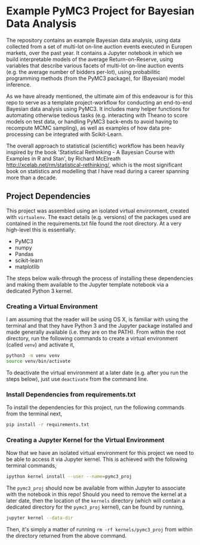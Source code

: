 # Example PyMC3 Project for Bayesian Data Analysis
The repository contains an example Bayesian data analysis, using data collected from a set of multi-lot on-line auction events executed in Europen markets, over the past year. It contains a Jupyter notebook in which we build interpretable models of the average Return-on-Reserve, using variables that describe various facets of multi-lot on-line auction events (e.g. the average number of bidders per-lot), using probabilitic programming methods (from the PyMC3 package), for (Bayesian) model inference.

As we have already mentioned, the ultimate aim of this endeavour is for this repo to serve as a template project-workflow for conducting an end-to-end Bayesian data analysis using PyMC3. It includes many helper functions for automating otherwise tedious tasks (e.g. interacting with Theano to score models on test data, or handling PyMC3 back-ends to avoid having to recompute MCMC sampling), as well as examples of how data pre-processing can be integrated with Scikit-Learn.

The overall approach to statistical (scientific) workflow has been heavily inspired by the book 'Statistical Rethinking - A Bayesian Course with Examples in R and Stan', by Richard McElreath http://xcelab.net/rm/statistical-rethinking/, which is the most significant book on statistics and modelling that I have read during a career spanning more than a decade.

## Project Dependencies
This project was assembled using an isolated virtual environment, created with `virtualenv`. The exact details (e.g. versions) of the packages used are contained in the requirements.txt file found the root directory. At a very high-level this is essentially:
- PyMC3
- numpy
- Pandas
- scikit-learn
- matplotlib

The steps below walk-through the process of installing these dependencies and making them available to the Jupyter template notebook via a dedicated Python 3 kernel.

### Creating a Virtual Environment
I am assuming that the reader will be using OS X, is familiar with using the terminal and that they have Python 3 and the Jupyter package installed and made generally available (i.e. they are on the PATH). From within the root directory, run the following commands to create a virtual environment (called `venv`) and activate it,

```bash
python3 -m venv venv
source venv/bin/activate
```

To deactivate the virtual environment at a later date (e.g. after you run the steps below), just use `deactivate` from the command line.

### Install Dependencies from requirements.txt
To install the dependencies for this project, run the following commands from the terminal next,

```bash
pip install -r requirements.txt
```

### Creating a Jupyter Kernel for the Virtual Environment
Now that we have an isolated virtual environment for this project we need to be able to access it via Jupyter kernel. This is achieved with the following terminal commands,

```bash
ipython kernel install --user --name=pymc3_proj
```

The `pymc3_proj` should now be available from within Jupyter to associate with the notebook in this repo! Should you need to remove the kernel at a later date, then the location of the `kernels` directory (which will contain a dedicated directory for the `pymc3_proj` kernel), can be found by running,

```bash
jupyter kernel --data-dir
```

Then, it's simply a matter of running `rm -rf kernels/pymc3_proj` from within the directory returned from the above command.
